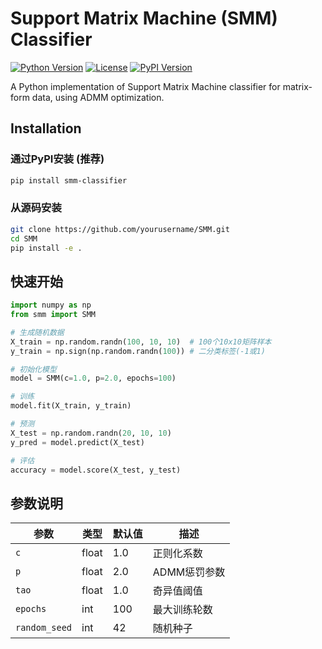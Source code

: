 # Support Matrix Machine (SMM) Classifier

[![Python Version](https://img.shields.io/badge/python-3.6%2B-blue)]()
[![License](https://img.shields.io/badge/license-MIT-green)]()
[![PyPI Version](https://img.shields.io/pypi/v/smm-classifier)]() <!-- 发布后添加 -->

A Python implementation of Support Matrix Machine classifier for matrix-form data, using ADMM optimization.


## Installation

### 通过PyPI安装 (推荐)

```bash
pip install smm-classifier
```

### 从源码安装

```bash
git clone https://github.com/yourusername/SMM.git
cd SMM
pip install -e .
```

## 快速开始

```python
import numpy as np
from smm import SMM

# 生成随机数据
X_train = np.random.randn(100, 10, 10)  # 100个10x10矩阵样本
y_train = np.sign(np.random.randn(100)) # 二分类标签(-1或1)

# 初始化模型
model = SMM(c=1.0, p=2.0, epochs=100)

# 训练
model.fit(X_train, y_train)

# 预测
X_test = np.random.randn(20, 10, 10)
y_pred = model.predict(X_test)

# 评估
accuracy = model.score(X_test, y_test)
```

## 参数说明

| 参数 | 类型 | 默认值 | 描述 |
|------|------|---------|-------------|
| `c` | float | 1.0 | 正则化系数 |
| `p` | float | 2.0 | ADMM惩罚参数 |
| `tao` | float | 1.0 | 奇异值阈值 |
| `epochs` | int | 100 | 最大训练轮数 |
| `random_seed` | int | 42 | 随机种子 |

